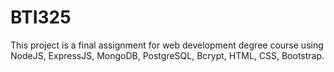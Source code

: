 # BTI325
This project is a final assignment for web development degree course using NodeJS, ExpressJS, MongoDB, PostgreSQL, Bcrypt, HTML, CSS, Bootstrap.
